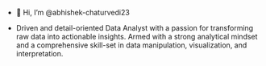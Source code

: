 - 👋 Hi, I’m @abhishek-chaturvedi23

- Driven and detail-oriented Data Analyst with a
passion for transforming raw data into actionable insights.
Armed with a strong analytical mindset and a comprehensive skill-set
in data manipulation, visualization, and interpretation.

<!---
abhishek-chaturvedi23/abhishek-chaturvedi23 is a ✨ special ✨ repository because its `README.md` (this file) appears on your GitHub profile.
You can click the Preview link to take a look at your changes.
--->
